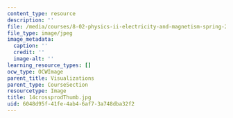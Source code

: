 ```yaml
---
content_type: resource
description: ''
file: /media/courses/8-02-physics-ii-electricity-and-magnetism-spring-2007/6048d95f41fe4ab46af73a748dba32f2_14crossprodThumb.jpg
file_type: image/jpeg
image_metadata:
  caption: ''
  credit: ''
  image-alt: ''
learning_resource_types: []
ocw_type: OCWImage
parent_title: Visualizations
parent_type: CourseSection
resourcetype: Image
title: 14crossprodThumb.jpg
uid: 6048d95f-41fe-4ab4-6af7-3a748dba32f2
---
```


